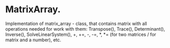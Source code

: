 # MatrixArray.
Implementation of matrix_array - class, that contains matrix with all operations needed for work with them: Transpose(), Trace(), Determinant(), Inverse(), SolveLinearSystem(), +, +=, -, -=, *, *= (for two matrices / for matrix and a number), etc.
